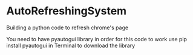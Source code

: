 # AutoRefreshingSystem
Building a python code to refresh chrome's page




You need to have pyautogui library in order for this code to work
use pip install pyautogui in Terminal to download the library
